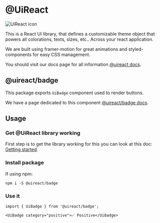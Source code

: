 # @UiReact
![UiReact icon](https://www.uireact.io/_next/static/media/sunglasses_cat.a5f3369a.gif)

This is a React UI library, that defines a customizable theme object that powers all colorations, texts, sizes, etc.. Across your react application.

We are built using framer-motion for great animations and styled-components for easy CSS management.

You should visit our docs page for all information [@uireact docs](https://uireact.io).

## @uireact/badge

This package exports `UiBadge` component used to render buttons.

We have a page dedicated to this component [@uireact/badge docs](https://www.uireact.io/docs/badge).

## Usage

### Get @UiReact library working

First step is to get the library working for this you can look at this doc: [Getting started](https://www.uireact.io/docs).

### Install package

If using npm:

```
npm i -S @uireact/badge
```

### Use it

```tsx
import { UiBadge } from '@uireact/badge';

<UiBadge category="positive">✅ Positive</UiBadge>
```
